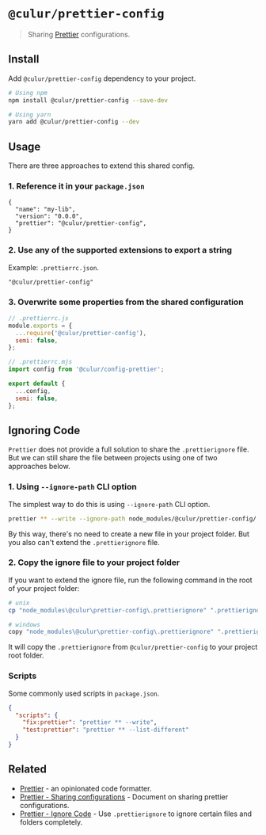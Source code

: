 # `@culur/prettier-config`

> Sharing [Prettier](https://prettier.io) configurations.

## Install

Add `@culur/prettier-config` dependency to your project.

```bash
# Using npm
npm install @culur/prettier-config --save-dev

# Using yarn
yarn add @culur/prettier-config --dev
```

## Usage

There are three approaches to extend this shared config.

### 1. Reference it in your `package.json`

```jsonc
{
  "name": "my-lib",
  "version": "0.0.0",
  "prettier": "@culur/prettier-config",
}
```

### 2. Use any of the supported extensions to export a string

Example: `.prettierrc.json`.

```jsonc
"@culur/prettier-config"
```

### 3. Overwrite some properties from the shared configuration

```js
// .prettierrc.js
module.exports = {
  ...require('@culur/prettier-config'),
  semi: false,
};
```

```js
// .prettierrc.mjs
import config from '@culur/config-prettier';

export default {
  ...config,
  semi: false,
};
```

## Ignoring Code

`Prettier` does not provide a full solution to share the `.prettierignore` file. But we can still share the file between projects using one of two approaches below.

### 1. Using `--ignore-path` CLI option

The simplest way to do this is using `--ignore-path` CLI option.

```bash
prettier ** --write --ignore-path node_modules/@culur/prettier-config/.prettierignore
```

By this way, there's no need to create a new file in your project folder. But you also can't extend the `.prettierignore` file.

### 2. Copy the ignore file to your project folder

If you want to extend the ignore file, run the following command in the root of your project folder:

```bash
# unix
cp "node_modules\@culur\prettier-config\.prettierignore" ".prettierignore"

# windows
copy "node_modules\@culur\prettier-config\.prettierignore" ".prettierignore"
```

It will copy the `.prettierignore` from `@culur/prettier-config` to your project root folder.

### Scripts

Some commonly used scripts in `package.json`.

```json
{
  "scripts": {
    "fix:prettier": "prettier ** --write",
    "test:prettier": "prettier ** --list-different"
  }
}
```

## Related

- [Prettier](https://github.com/prettier/prettier) - an opinionated code formatter.
- [Prettier - Sharing configurations](https://prettier.io/docs/en/configuration.html#sharing-configurations) - Document on sharing prettier configurations.
- [Prettier - Ignore Code](https://prettier.io/docs/en/ignore.html) - Use `.prettierignore` to ignore certain files and folders completely.
